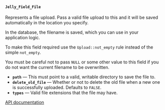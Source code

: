 #### `Jelly_Field_File`

Represents a file upload. Pass a valid file upload to this and it will be saved automatically in the location you specify.

In the database, the filename is saved, which you can use in your application logic.

To make this field required use the `Upload::not_empty` rule instead of the simple `not_empty`.

You must be careful not to pass `NULL` or some other value to this field if you do not want the current filename to be overwritten.

 * **`path`** — This must point to a valid, writable directory to save the file to.
 * **`delete_old_file`** — Whether or not to delete the old file when a new one is successfully uploaded. Defaults to `FALSE`.
 * **`types`** — Valid file extensions that the file may have.

[API documentation](../api/Jelly_Field_File)